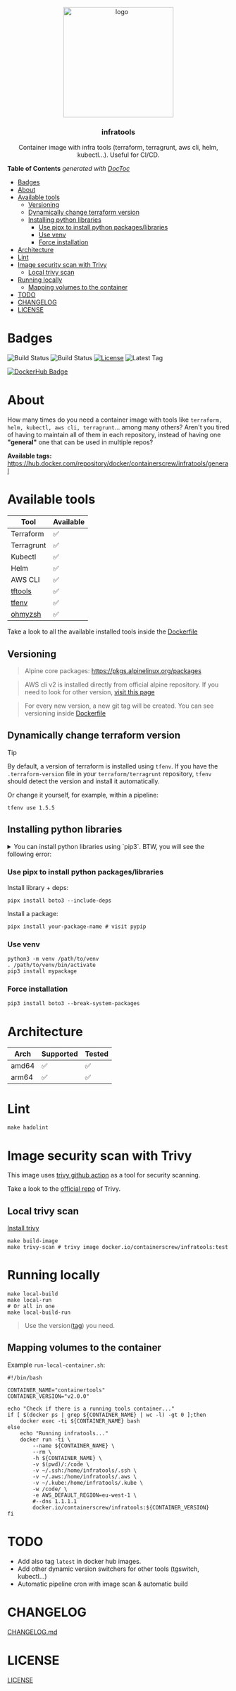 <p align="center" >
    <img src="logo.png" alt="logo" width="250"/>
<h3 align="center">infratools</h3>
<p align="center">Container image with infra tools (terraform, terragrunt, aws cli, helm, kubectl...). Useful for CI/CD.</p>
</p>

<!-- START doctoc generated TOC please keep comment here to allow auto update -->
<!-- DON'T EDIT THIS SECTION, INSTEAD RE-RUN doctoc TO UPDATE -->
**Table of Contents**  *generated with [DocToc](https://github.com/thlorenz/doctoc)*

- [Badges](#badges)
- [About](#about)
- [Available tools](#available-tools)
  - [Versioning](#versioning)
  - [Dynamically change terraform version](#dynamically-change-terraform-version)
  - [Installing python libraries](#installing-python-libraries)
    - [Use pipx to install python packages/libraries](#use-pipx-to-install-python-packageslibraries)
    - [Use venv](#use-venv)
    - [Force installation](#force-installation)
- [Architecture](#architecture)
- [Lint](#lint)
- [Image security scan with Trivy](#image-security-scan-with-trivy)
  - [Local trivy scan](#local-trivy-scan)
- [Running locally](#running-locally)
  - [Mapping volumes to the container](#mapping-volumes-to-the-container)
- [TODO](#todo)
- [CHANGELOG](#changelog)
- [LICENSE](#license)

<!-- END doctoc generated TOC please keep comment here to allow auto update -->

# Badges

![Build Status](https://github.com/containerscrew/infratools/actions/workflows/build.yml/badge.svg)
![Build Status](https://github.com/containerscrew/infratools/actions/workflows/hadolint.yml/badge.svg)
[![License](https://img.shields.io/github/license/containerscrew/infratools)](/LICENSE)
![Latest Tag](https://img.shields.io/github/v/tag/containerscrew/infratools?sort=semver)

[![DockerHub Badge](http://dockeri.co/image/containerscrew/infratools)](https://hub.docker.com/r/containerscrew/infratools/)


#  About

How many times do you need a container image with tools like `terraform, helm, kubectl, aws cli, terragrunt`... among many others? Aren't you tired of having to maintain all of them in each repository, instead of having one **"general"** one that can be used in multiple repos?

**Available tags:** https://hub.docker.com/repository/docker/containerscrew/infratools/general

# Available tools

| Tool                                                 | Available |
|------------------------------------------------------|----------|
| Terraform                                            |   ✅      |
| Terragrunt                                           |   ✅      |
| Kubectl                                              |   ✅      |
| Helm                                                 |   ✅      |
| AWS CLI                                              |   ✅      |
| [tftools](https://github.com/containerscrew/tftools) |   ✅      |
| [tfenv](https://github.com/tfutils/tfenv)   |   ✅      |
| [ohmyzsh](https://ohmyz.sh/)   |   ✅      |

Take a look to all the available installed tools inside the [Dockerfile](./Dockerfile)

## Versioning

> Alpine core packages: https://pkgs.alpinelinux.org/packages

> AWS cli v2 is installed directly from official alpine repository. If you need to look for other version, [visit this page](https://pkgs.alpinelinux.org/packages?name=aws-cli&branch=edge&repo=&arch=&maintainer=)

> For every new version, a new git tag will be created. You can see versioning inside [Dockerfile](./Containerfile)

## Dynamically change terraform version

> [!TIP]
> By default, a version of terraform is installed using `tfenv`. If you have the `.terraform-version` file in your `terraform/terragrunt` repository, `tfenv` should detect the version and install it automatically.


Or change it yourself, for example, within a pipeline:

```shell
tfenv use 1.5.5
```

## Installing python libraries

<details>
<summary>You can install python libraries using `pip3`. BTW, you will see the following error:</summary>
<br>
Error:
<br><br>
<pre>
× This environment is externally managed
╰─>
    The system-wide python installation should be maintained using the system
    package manager (apk) only.

    If the package in question is not packaged already (and hence installable via
    "apk add py3-somepackage"), please consider installing it inside a virtual
    environment, e.g.:

    python3 -m venv /path/to/venv
    . /path/to/venv/bin/activate
    pip install mypackage

    To exit the virtual environment, run:

    deactivate

    The virtual environment is not deleted, and can be re-entered by re-sourcing
    the activate file.

    To automatically manage virtual environments, consider using pipx (from the
    pipx package).

note: If you believe this is a mistake, please contact your Python installation or OS distribution provider. You can override this, at the risk of breaking your Python installation or OS, by passing --break-system-packages.
hint: See PEP 668 for the detailed specification.
</pre>
</details>

### Use pipx to install python packages/libraries

Install library + deps:

```shell
pipx install boto3 --include-deps
```

Install a package:

```shell
pipx install your-package-name # visit pypip
```

### Use venv

```shell
python3 -m venv /path/to/venv
. /path/to/venv/bin/activate
pip3 install mypackage
```

### Force installation

```shell
pip3 install boto3 --break-system-packages
```

# Architecture

| Arch    | Supported | Tested |
|---------|----------|--------|
| amd64   | ✅        | ✅        |
| arm64   | ✅         | ✅         |

# Lint

```shell
make hadolint
```

# Image security scan with Trivy

This image uses [trivy github action](https://github.com/aquasecurity/trivy-action) as a tool for security scanning.

Take a look to the [official repo](https://github.com/aquasecurity/trivy) of Trivy.

## Local trivy scan

[Install trivy](https://aquasecurity.github.io/trivy/test/getting-started/installation/)

```shell
make build-image
make trivy-scan # trivy image docker.io/containerscrew/infratools:test
```

# Running locally

```shell
make local-build
make local-run
# Or all in one
make local-build-run
```

> Use the version([tag](https://github.com/containerscrew/infratools/tags)) you need.

## Mapping volumes to the container

Example `run-local-container.sh`:

```shell
#!/bin/bash

CONTAINER_NAME="containertools"
CONTAINER_VERSION="v2.0.0"

echo "Check if there is a running tools container..."
if [ $(docker ps | grep ${CONTAINER_NAME} | wc -l) -gt 0 ];then
    docker exec -ti ${CONTAINER_NAME} bash
else
    echo "Running infratools..."
    docker run -ti \
        --name ${CONTAINER_NAME} \
        --rm \
        -h ${CONTAINER_NAME} \
        -v $(pwd)/:/code \
        -v ~/.ssh:/home/infratools/.ssh \
        -v ~/.aws:/home/infratools/.aws \
        -v ~/.kube:/home/infratools/.kube \
        -w /code/ \
        -e AWS_DEFAULT_REGION=eu-west-1 \
        #--dns 1.1.1.1
        docker.io/containerscrew/infratools:${CONTAINER_VERSION}
fi
```

# TODO

* Add also tag `latest` in docker hub images.
* Add other dynamic version switchers for other tools (tgswitch, kubectl...)
* Automatic pipeline cron with image scan & automatic build

# CHANGELOG

[CHANGELOG.md](./CHANGELOG.md)

# LICENSE

[LICENSE](./LICENSE)
